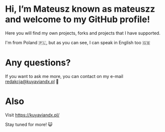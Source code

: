 # Hi, I’m Mateusz known as mateuszz and welcome to my GitHub profile!

Here you will find my own projects, forks and projects that I have supported.

I'm from Poland 🇵🇱, but as you can see, I can speak in English too 🇬🇧

# Any questions?

If you want to ask me more, you can contact on my e-mail redakcja@kuyaviandx.pl 📧    

# Also

Visit https://kuyaviandx.pl/ 


Stay tuned for more! 😺
